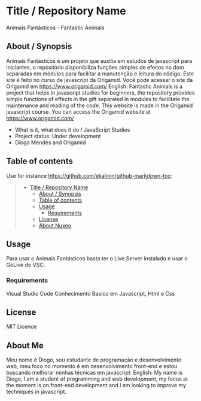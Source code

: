 # Title / Repository Name
Animais Fantásticos - Fantastic Animals
## About / Synopsis
Animais Fantásticos é um projeto que auxilia em estudos de javascript para iniciantes, o repositório disponibiliza funções simples de efeitos no dom separadas em módulos para facilitar a manutenção e leitura do código.
Este site é feito no curso de javascript da Origamid. Você pode acessar o site da Origamid em https://www.origamid.com/
English:
Fantastic Animals is a project that helps in javascript studies for beginners, the repository provides simple functions of effects in the gift separated in modules to facilitate the maintenance and reading of the code.
This website is made in the Origamid javascript course. You can access the Origamid website at https://www.origamid.com/

* What is it, what does it do / JavaScript Studies
* Project status: Under development
* Diogo Mendes and Origamid

## Table of contents

Use for instance <https://github.com/ekalinin/github-markdown-toc>:

> * [Title / Repository Name](#title--repository-name)
>   * [About / Synopsis](#about--synopsis)
>   * [Table of contents](#table-of-contents)
>   * [Usage](#usage)
>     * [Requirements](#requirements)
>   * [License](#license)
>   * [About Nuxeo](#about-nuxeo)

## Usage
Para usar o Animais Fantásticos basta ter o Live Server instalado e usar o GoLive do VSC.

### Requirements
Visual Studio Code
Conhecimento Basico em Javascript, Html e Css

## License

MIT Licence

## About Me
Meu nome é Diogo, sou estudante de programação e desenvolvimento web, meu foco no momento é em desenvolvimento front-end e estou buscando melhorar minhas técnicas em javascript.
English:
My name is Diogo, I am a student of programming and web development, my focus at the moment is on front-end development and I am looking to improve my techniques in javascript.